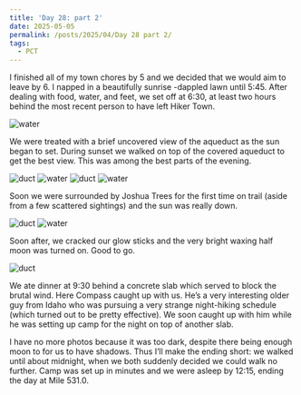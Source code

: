 ```yaml
---
title: 'Day 28: part 2'
date: 2025-05-05
permalink: /posts/2025/04/Day 28 part 2/
tags:
  - PCT
---
```


I finished all of my town chores by 5 and we decided that we would aim to leave by 6. I napped in a beautifully sunrise -dappled lawn until 5:45. After dealing with food, water, and feet, we set off at 6:30, at least two hours behind the most recent person to have left Hiker Town.

![water](/images/IMG_5008.jpeg)

We were treated with a brief uncovered view of the aqueduct as the sun began to set. During sunset we walked on top of the covered aqueduct to get the best view. This was among the best parts of the evening. 

![duct](/images/IMG_5018.jpeg)
![water](/images/IMG_5015.jpeg)
![duct](/images/IMG_5016.jpeg)
![water](/images/IMG_5017.jpeg)

Soon we were surrounded by Joshua Trees for the first time on trail (aside from a few scattered sightings) and the sun was really down.

![duct](/images/IMG_5020.jpeg)
![water](/images/IMG_5023.jpeg)

Soon after, we cracked our glow sticks and the very bright waxing half moon was turned on. Good to go.

![duct](/images/IMG_5026.jpeg)

We ate dinner at 9:30 behind a concrete slab which served to block the brutal wind. Here Compass caught up with us. He’s a very interesting older guy from Idaho who was pursuing a very strange night-hiking schedule (which turned out to be pretty effective). We soon caught up with him while he was setting up camp for the night on top of another slab.

I have no more photos because it was too dark, despite there being enough moon to for us to have shadows. Thus I’ll make the ending short: we walked until about midnight, when we both suddenly decided we could walk no further. Camp was set up in minutes and we were asleep by 12:15, ending the day at Mile 531.0.
